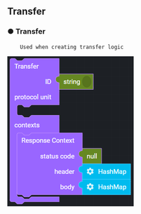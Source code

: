 ## Transfer

### ● Transfer

        Used when creating transfer logic

![](../../../img/assets/image%20%28151%29.png)

